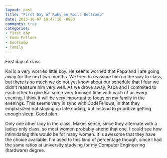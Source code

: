 ```yaml
---
layout: post
title: "First Day of Ruby on Rails Bootcamp"
date: 2013-10-07 10:47:18 -0800
comments: true
categories:
- first day
- Code Fellows
- bootcamp
- family
---
```

First day of class

Kai is a very worried little boy.  He seems worried that Papa and I are going away for the next two months.  We tried to reassure him on the way to class, but there is so much we do not yet know about our schedule that I fear we didn't reassure him very well.  As we drove away, Papa and I commited to each other to give Kai some very focused time with each of us every evening.  I think it will be very important to focus on my family in the evenings.  This seems very in sync with CodeFellows, in that they emphasized not staying up late coding, but instead to prioritize getting enough sleep.  Good plan.

Only one other lady in the class.  Makes sense, since they alternate with a ladies only class, so most women probably attend that one.  I could see how intimidating this would be for many women.  It is awesome that they have the choice available.  I'm used to this kind of percentage though, since I had the same ratios at university studying for my Computer Engineering (hardware) degree.
